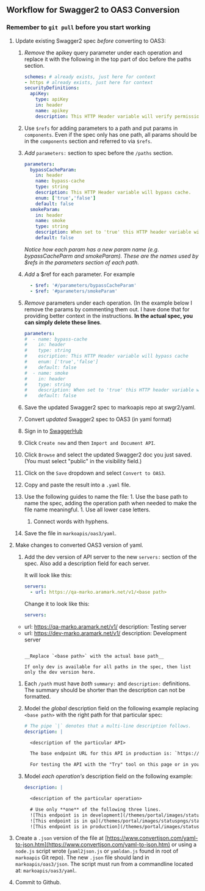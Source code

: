 ## Workflow for Swagger2 to OAS3 Conversion

### Remember to `git pull` before you start working

1. Update existing Swagger2 spec *before* converting to OAS3:

   1. *Remove* the apikey query parameter under each operation and replace it with the following in the top part of doc before the paths section.

      ```yaml
      schemes: # already exists, just here for context
      - https # already exists, just here for context
      securityDefinitions:
        apiKey:
          type: apiKey
          in: header
          name: apikey
          description: This HTTP Header variable will verify permissions.
      ```
      
   1. Use `$refs` for adding parameters to a path and put params in `components`. Even if the spec only has one path, all params should be in the `components` section and referred to via `$refs`.

	1. *Add* `parameters:` section to spec before the `/paths` section.   

	   ```yaml
	   parameters:
	     bypassCacheParam:
	       in: header
	       name: bypass-cache
	       type: string
	       description: This HTTP Header variable will bypass cache.
	       enum: ['true','false']
	       default: false
	     smokeParam:
	       in: header
	       name: smoke
	       type: string
	       description: When set to 'true' this HTTP header variable will route the API call to the Integration testing environment.  Only applicable in QA.
	       default: false
	   ```
	   *Notice how each param has a new param name (e.g. bypassCacheParm and smokeParam). These are the names used by $refs in the parameters section of each path*.

	1. *Add* a $ref for each parameter. For example

	   ```yaml	   
	     - $ref: '#/parameters/bypassCacheParam'
	     - $ref: '#parameters/smokeParam'
	   ```
	    
	1. *Remove* parameters under each operation. (In the example below I remove the params by commenting them out. I have done that for providing better context in the instructions. __In the actual spec, you can simply delete these lines__.

	   ```yaml
	   parameters:
	   #  - name: bypass-cache
	   #    in: header
	   #    type: string
	   #    escription: This HTTP Header variable will bypass cache
	   #    enum: ['true','false']
	   #    default: false
	   #  - name: smoke
	   #    in: header
	   #    type: string
	   #    description: When set to 'true' this HTTP header variable will route the API call to the Integration testing environment.  Only applicable in QA.
	   #    default: false
	   ```


   1. Save the updated Swagger2 spec to markoapis repo at swgr2/yaml.
   
   1. Convert *updated* Swagger2 spec to OAS3 (in yaml format)
	1. Sign in to [SwaggerHub](https://app.swaggerhub.com/login)
	1. Click `Create new` and then `Import and Document API`.
	1. Click `Browse` and select the updated Swagger2 doc you just saved. (You must select "public" in the visibility field.) 
	1. Click on the `Save` dropdown and select `Convert to OAS3`.
	1. Copy and paste the result into a `.yaml` file.
	1. Use the following guides to name the file:
       	    1. Use the base path to name the spec, adding the operation path when needed to make the file name meaningful.
       	    1. Use all lower case letters.
	    1. Connect words with hyphens.
	1. Save the file in `markoapis/oas3/yaml`.

1. Make changes to converted OAS3 version of yaml. 

    1. Add the dev version of API server to the new `servers:` section of the spec. Also add a description field for each server.
       
       It will look like this:
       
       ```yaml
       servers:
         - url: https://qa-marko.aramark.net/v1/<base path>
       ```

       Change it to look like this:
       
       ```yaml
       servers:
	 - url: https://qa-marko.aramark.net/v1/<base path>
	   description: Testing server
	 - url: https://dev-marko.aramark.net/v1/<base path>
	   description: Development server
       ```

       __Replace `<base path>` with the actual base path__

       If only dev is available for all paths in the spec, then list only the dev version here. 

    1. Each `/path` must have *both* `summary:` and `description:` definitions. The summary should be shorter than the description can not be formatted.
       
    1. Model the *global* description field on the following example replacing `<base path>` with the right path for that particular spec:

       ```yaml
       # The pipe `|` denotes that a multi-line description follows.
       description: | 
       
         <description of the particular API>
       
         The base endpoint URL for this API in production is: `https://marko.aramark.net/v1/<base path>`.
       
         For testing the API with the "Try" tool on this page or in your app, use either our testing server "qa-marko" or our development server "dev-marko".
       ```
       
    1. Model *each operation's* description field on the following example:

       ```yaml
       description: |
       
         <description of the particular operation>

         # Use only **one** of the following three lines. 
         ![This endpoint is in development](/themes/portal/images/statuspngs/statusdev.png)
         ![This endpoint is in qa](/themes/portal/images/statuspngs/statusqa.png)
         ![This endpoint is in production](/themes/portal/images/statuspngs/statusprod.png)
       ```  	 
1. Create a `.json` version of the file at [https://www.convertjson.com/yaml-to-json.htm](https://www.convertjson.com/yaml-to-json.htm) or using a `node.js` script wrote (`yaml2json.js` or `yamldan.js` found in root of `markoapis` Git repo). The new `.json` file should land in `markoapis/oas3/json`. The script must run from a commandline located at: `markoapis/oas3/yaml`.

1. Commit to Github.

